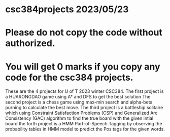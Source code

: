 # csc384projects 2023/05/23

# Please do not copy the code without authorized. 
# You will get 0 marks if you copy any code for the csc384 projects.  
These are the 4 projects for U of T 2023 winter CSC384.
The first project is a HUARONGDAO game using A* and DFS to get the best solution
The second project is a chess game using max-min search and alpha-beta purning to calculate the best move.
The third project is a battleship solitaire which using Constraint Satisfaction Problems (CSP) and Generalized Arc Consistency (GAC) algorithm to find the true board with the given intial board
the forth project is a HMM Part-of-Speech Tagging by observing the probability tables in HMM model to predict the Pos tags for the given words.

